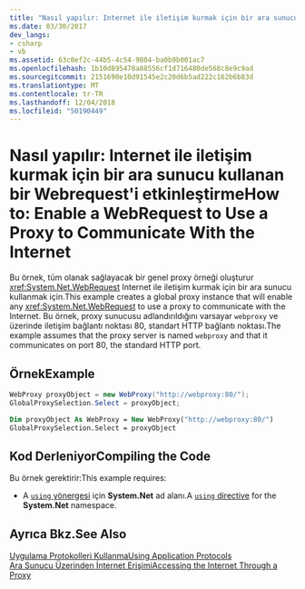 ```yaml
---
title: "Nasıl yapılır: Internet ile iletişim kurmak için bir ara sunucu kullanan bir Webrequest'i etkinleştirme"
ms.date: 03/30/2017
dev_langs:
- csharp
- vb
ms.assetid: 63c0ef2c-44b5-4c54-9804-ba0b9b001ac7
ms.openlocfilehash: 1b10d895478a88556cf1d716480de568c8e9c9ad
ms.sourcegitcommit: 2151690e10d91545e2c20d6b5ad222c162b6b83d
ms.translationtype: MT
ms.contentlocale: tr-TR
ms.lasthandoff: 12/04/2018
ms.locfileid: "50190449"
---
```

# <a name="how-to-enable-a-webrequest-to-use-a-proxy-to-communicate-with-the-internet"></a><span data-ttu-id="ab938-102">Nasıl yapılır: Internet ile iletişim kurmak için bir ara sunucu kullanan bir Webrequest'i etkinleştirme</span><span class="sxs-lookup"><span data-stu-id="ab938-102">How to: Enable a WebRequest to Use a Proxy to Communicate With the Internet</span></span>
<span data-ttu-id="ab938-103">Bu örnek, tüm olanak sağlayacak bir genel proxy örneği oluşturur <xref:System.Net.WebRequest> Internet ile iletişim kurmak için bir ara sunucu kullanmak için.</span><span class="sxs-lookup"><span data-stu-id="ab938-103">This example creates a global proxy instance that will enable any <xref:System.Net.WebRequest> to use a proxy to communicate with the Internet.</span></span> <span data-ttu-id="ab938-104">Bu örnek, proxy sunucusu adlandırıldığını varsayar `webproxy` ve üzerinde iletişim bağlantı noktası 80, standart HTTP bağlantı noktası.</span><span class="sxs-lookup"><span data-stu-id="ab938-104">The example assumes that the proxy server is named `webproxy` and that it communicates on port 80, the standard HTTP port.</span></span>  
  
## <a name="example"></a><span data-ttu-id="ab938-105">Örnek</span><span class="sxs-lookup"><span data-stu-id="ab938-105">Example</span></span>  
  
```csharp  
WebProxy proxyObject = new WebProxy("http://webproxy:80/");  
GlobalProxySelection.Select = proxyObject;  
```  
  
```vb  
Dim proxyObject As WebProxy = New WebProxy("http://webproxy:80/")  
GlobalProxySelection.Select = proxyObject  
```  
  
## <a name="compiling-the-code"></a><span data-ttu-id="ab938-106">Kod Derleniyor</span><span class="sxs-lookup"><span data-stu-id="ab938-106">Compiling the Code</span></span>  
 <span data-ttu-id="ab938-107">Bu örnek gerektirir:</span><span class="sxs-lookup"><span data-stu-id="ab938-107">This example requires:</span></span>  
  
-   <span data-ttu-id="ab938-108">A [ `using` yönergesi](../../csharp/language-reference/keywords/using-directive.md) için **System.Net** ad alanı.</span><span class="sxs-lookup"><span data-stu-id="ab938-108">A [`using` directive](../../csharp/language-reference/keywords/using-directive.md) for the **System.Net** namespace.</span></span>  
  
## <a name="see-also"></a><span data-ttu-id="ab938-109">Ayrıca Bkz.</span><span class="sxs-lookup"><span data-stu-id="ab938-109">See Also</span></span>  
 [<span data-ttu-id="ab938-110">Uygulama Protokolleri Kullanma</span><span class="sxs-lookup"><span data-stu-id="ab938-110">Using Application Protocols</span></span>](../../../docs/framework/network-programming/using-application-protocols.md)  
 [<span data-ttu-id="ab938-111">Ara Sunucu Üzerinden İnternet Erişimi</span><span class="sxs-lookup"><span data-stu-id="ab938-111">Accessing the Internet Through a Proxy</span></span>](../../../docs/framework/network-programming/accessing-the-internet-through-a-proxy.md)
